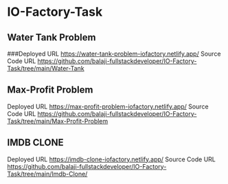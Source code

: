 # IO-Factory-Task

## Water Tank Problem
###Deployed URL
https://water-tank-problem-iofactory.netlify.app/
Source Code URL
https://github.com/balaji-fullstackdeveloper/IO-Factory-Task/tree/main/Water-Tank

## Max-Profit Problem
Deployed URL
https://max-profit-problem-iofactory.netlify.app/
Source Code URL
https://github.com/balaji-fullstackdeveloper/IO-Factory-Task/tree/main/Max-Profit-Problem

## IMDB CLONE
Deployed URL
https://imdb-clone-iofactory.netlify.app/
Source Code URL
https://github.com/balaji-fullstackdeveloper/IO-Factory-Task/tree/main/Imdb-Clone/
